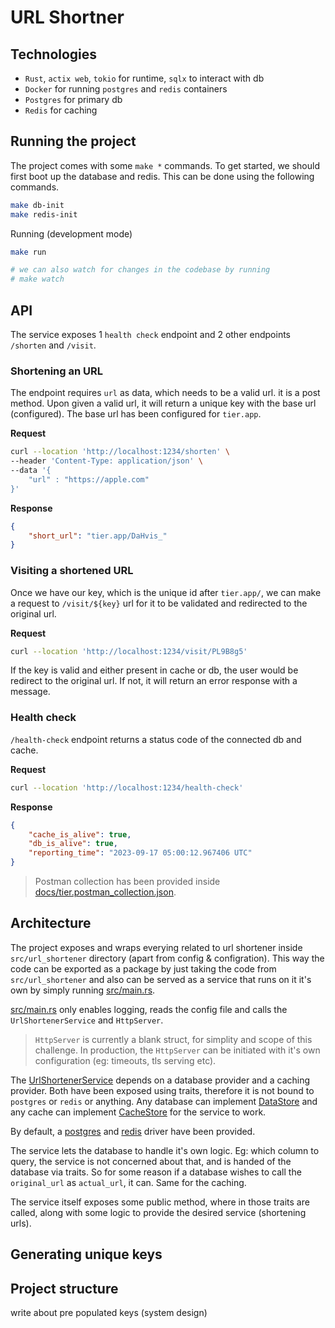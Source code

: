 # URL Shortner

## Technologies

- `Rust`, `actix web`, `tokio` for runtime, `sqlx` to interact with db
- `Docker` for running `postgres` and `redis` containers
- `Postgres` for primary db
- `Redis` for caching

## Running the project

The project comes with some `make *` commands. To get started, we should first boot up the database and redis.
This can be done using the following commands.

```bash
make db-init
make redis-init
```

Running (development mode)

```bash
make run

# we can also watch for changes in the codebase by running
# make watch
```

## API

The service exposes 1 `health check` endpoint and 2 other endpoints `/shorten` and `/visit`.  

### Shortening an URL

The endpoint requires `url` as data, which needs to be a valid url. it is a post method. Upon given a valid url, it will return
a unique key with the base url (configured). The base url has been configured for `tier.app`.

**Request**

```bash
curl --location 'http://localhost:1234/shorten' \
--header 'Content-Type: application/json' \
--data '{
    "url" : "https://apple.com"
}'
```

**Response**

```json
{
    "short_url": "tier.app/DaHvis_"
}
```

### Visiting a shortened URL

Once we have our key, which is the unique id after `tier.app/`, we can make a request to `/visit/${key}` url
for it to be validated and redirected to the original url.

**Request** 

```bash
curl --location 'http://localhost:1234/visit/PL9B8g5'
```

If the key is valid and either present in cache or db, the user would be redirect to the original url. If not, it will return 
an error response with a message.

### Health check

`/health-check` endpoint returns a status code of the connected db and cache.

**Request** 

```bash
curl --location 'http://localhost:1234/health-check'
```

**Response**

```json
{
    "cache_is_alive": true,
    "db_is_alive": true,
    "reporting_time": "2023-09-17 05:00:12.967406 UTC"
}
```

> Postman collection has been provided inside [docs/tier.postman_collection.json](docs/tier.postman_collection.json).


## Architecture

The project exposes and wraps everying related to url shortener inside `src/url_shortener` directory (apart from config & configration). This way the code can be exported as a package by just taking the code from `src/url_shortener` and also
can be served as a service that runs on it it's own by simply running [src/main.rs](src/main.rs).  

[src/main.rs](src/main.rs) only enables logging, reads the config file and calls the `UrlShortenerService` and `HttpServer`.  

> `HttpServer` is currently a blank struct, for simplity and scope of this challenge. In production, the `HttpServer`
> can be initiated with it's own configuration (eg: timeouts, tls serving etc).

The [UrlShortenerService](src/url_shortener/service.rs) depends on a database provider and a caching provider. Both have been exposed using traits, therefore it is not bound to `postgres` or `redis` or anything. Any database can implement [DataStore](https://github.com/thearyanahmed/urlshortner/blob/6faaf4ed289673e3b261dfe9a2fecb8ff5080a52/src/url_shortener/service.rs#L24) and any cache can
implement [CacheStore](https://github.com/thearyanahmed/urlshortner/blob/6faaf4ed289673e3b261dfe9a2fecb8ff5080a52/src/url_shortener/service.rs#L33) for the service to work.

By default, a [postgres](src/url_shortener/db/postgres.rs) and [redis](src/url_shortener/cache/redis.rs) driver have been provided.

The service lets the database to handle it's own logic. Eg: which column to query, the service is not concerned about that, and is
handed of the database via traits. So for some reason if a database wishes to call the `original_url` as `actual_url`, it can. Same for the caching.

The service itself exposes some public method, where in those traits are called, along with some logic to provide the desired
service (shortening urls).

## Generating unique keys



## Project structure

write about pre populated keys (system design)
